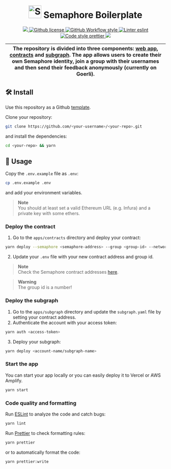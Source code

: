 <p align="center">
    <h1 align="center">
        <picture>
            <source media="(prefers-color-scheme: dark)" srcset="https://github.com/semaphore-protocol/website/blob/main/static/img/semaphore-icon-dark.svg">
            <source media="(prefers-color-scheme: light)" srcset="https://github.com/semaphore-protocol/website/blob/main/static/img/semaphore-icon.svg">
            <img width="40" alt="Semaphore icon." src="https://github.com/semaphore-protocol/website/blob/main/static/img/semaphore-icon.svg">
        </picture>
        Semaphore Boilerplate
    </h1>
</p>

<p align="center">
    <a href="https://github.com/semaphore-protocol" target="_blank">
        <img src="https://img.shields.io/badge/project-Semaphore-blue.svg?style=flat-square">
    </a>
    <a href="https://github.com/semaphore-protocol/boilerplate/blob/main/LICENSE">
        <img alt="Github license" src="https://img.shields.io/github/license/semaphore-protocol/boilerplate.svg?style=flat-square">
    </a>
    <a href="https://github.com/semaphore-protocol/boilerplate/actions?query=workflow%3Astyle">
        <img alt="GitHub Workflow style" src="https://img.shields.io/github/actions/workflow/status/semaphore-protocol/boilerplate/style.yml?branch=main&label=style&style=flat-square&logo=github">
    </a>
    <a href="https://eslint.org/">
        <img alt="Linter eslint" src="https://img.shields.io/badge/linter-eslint-8080f2?style=flat-square&logo=eslint">
    </a>
    <a href="https://prettier.io/">
        <img alt="Code style prettier" src="https://img.shields.io/badge/code%20style-prettier-f8bc45?style=flat-square&logo=prettier">
    </a>
    <a href="https://www.gitpoap.io/gh/semaphore-protocol/boilerplate" target="_blank">
        <img src="https://public-api.gitpoap.io/v1/repo/semaphore-protocol/boilerplate/badge">
    </a>
</p>

| The repository is divided into three components: [web app](./apps/web-app), [contracts](./apps/contracts) and [subgraph](./apps/subgraph). The app allows users to create their own Semaphore identity, join a group with their usernames and then send their feedback anonymously (currently on Goerli). |
| --------------------------------------------------------------------------------------------------------------------------------------------------------------------------------------------------------------------------------------------------------------------------------------------------------- |

## 🛠 Install

Use this repository as a Github [template](https://github.com/semaphore-protocol/boilerplate/generate).

Clone your repository:

```bash
git clone https://github.com/<your-username>/<your-repo>.git
```

and install the dependencies:

```bash
cd <your-repo> && yarn
```

## 📜 Usage

Copy the `.env.example` file as `.env`:

```bash
cp .env.example .env
```

and add your environment variables.

> **Note**  
> You should at least set a valid Ethereum URL (e.g. Infura) and a private key with some ethers.

### Deploy the contract

1. Go to the `apps/contracts` directory and deploy your contract:

```bash
yarn deploy --semaphore <semaphore-address> --group <group-id> --network goerli
```

2. Update your `.env` file with your new contract address and group id.

> **Note**  
> Check the Semaphore contract addresses [here](https://semaphore.appliedzkp.org/docs/deployed-contracts#semaphore).

> **Warning**  
> The group id is a number!

### Deploy the subgraph

1. Go to the `apps/subgraph` directory and update the `subgraph.yaml` file by setting your contract address.
2. Authenticate the account with your access token:

```bash
yarn auth <access-token>
```

3. Deploy your subgraph:

```bash
yarn deploy <account-name/subgraph-name>
```

### Start the app

You can start your app locally or you can easily deploy it to Vercel or AWS Amplify.

```bash
yarn start
```

### Code quality and formatting

Run [ESLint](https://eslint.org/) to analyze the code and catch bugs:

```bash
yarn lint
```

Run [Prettier](https://prettier.io/) to check formatting rules:

```bash
yarn prettier
```

or to automatically format the code:

```bash
yarn prettier:write
```

